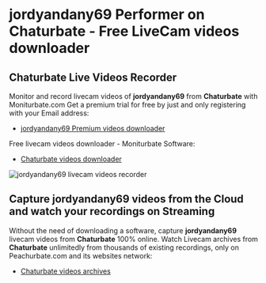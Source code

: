 # jordyandany69 Performer on Chaturbate - Free LiveCam videos downloader

## Chaturbate Live Videos Recorder

Monitor and record livecam videos of **jordyandany69** from **Chaturbate** with Moniturbate.com
Get a premium trial for free by just and only registering with your Email address:
* [jordyandany69 Premium videos downloader](https://moniturbate.com/request-demo-licence-key.html)

Free livecam videos downloader - Moniturbate Software:
* [Chaturbate videos downloader](https://moniturbate.com/moniturbate-download-software.html)

![jordyandany69 livecam videos recorder](https://peachurnet.com/templates/moniturbate-software.png)


## Capture jordyandany69 videos from the Cloud and watch your recordings on Streaming

Without the need of downloading a software, capture **jordyandany69** livecam videos from **Chaturbate** 100% online.
Watch Livecam archives from **Chaturbate** unlimitedly from thousands of existing recordings, only on Peachurbate.com and its websites network:
* [Chaturbate videos archives](https://peachurnet.com/)